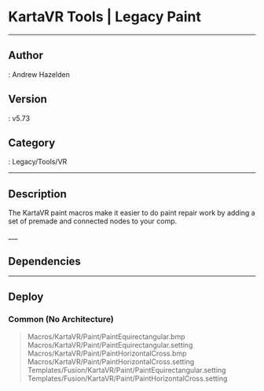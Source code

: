 # KartaVR Tools | Legacy Paint
___

## Author
 : Andrew Hazelden

## Version
 : v5.73

## Category
 : Legacy/Tools/VR
___

## Description
<p>The KartaVR paint macros make it easier to do paint repair work by adding a set of premade and connected nodes to your comp.</p>___

## Dependencies


___

## Deploy

### Common (No Architecture)

> Macros/KartaVR/Paint/PaintEquirectangular.bmp  
> Macros/KartaVR/Paint/PaintEquirectangular.setting  
> Macros/KartaVR/Paint/PaintHorizontalCross.bmp  
> Macros/KartaVR/Paint/PaintHorizontalCross.setting  
> Templates/Fusion/KartaVR/Paint/PaintEquirectangular.setting  
> Templates/Fusion/KartaVR/Paint/PaintHorizontalCross.setting  
